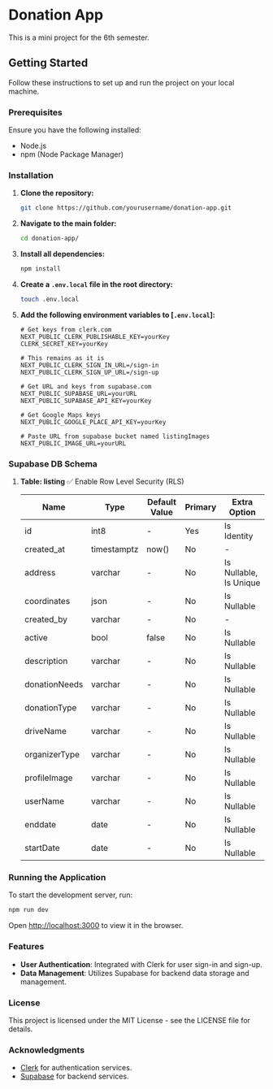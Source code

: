 # Donation App

This is a mini project for the 6th semester.

## Getting Started

Follow these instructions to set up and run the project on your local machine.

### Prerequisites

Ensure you have the following installed:

- Node.js
- npm (Node Package Manager)

### Installation

1. **Clone the repository:**

   ```bash
   git clone https://github.com/yourusername/donation-app.git
   ```

2. **Navigate to the main folder:**

   ```bash
   cd donation-app/
   ```

3. **Install all dependencies:**

   ```bash
   npm install
   ```

4. **Create a `.env.local` file in the root directory:**

   ```bash
   touch .env.local
   ```

5. **Add the following environment variables to [`.env.local`]:**

   ```env
   # Get keys from clerk.com
   NEXT_PUBLIC_CLERK_PUBLISHABLE_KEY=yourKey
   CLERK_SECRET_KEY=yourKey

   # This remains as it is
   NEXT_PUBLIC_CLERK_SIGN_IN_URL=/sign-in
   NEXT_PUBLIC_CLERK_SIGN_UP_URL=/sign-up

   # Get URL and keys from supabase.com
   NEXT_PUBLIC_SUPABASE_URL=yourURL
   NEXT_PUBLIC_SUPABASE_API_KEY=yourKey

   # Get Google Maps keys
   NEXT_PUBLIC_GOOGLE_PLACE_API_KEY=yourKey

   # Paste URL from supabase bucket named listingImages
   NEXT_PUBLIC_IMAGE_URL=yourURL
   ```

### Supabase DB Schema

1. **Table: listing**
    ✅ Enable Row Level Security (RLS)

   | Name          | Type        | Default Value | Primary | Extra Option           |
   | ------------- | ----------- | ------------- | ------- | ---------------------- |
   | id            | int8        | -             | Yes     | Is Identity            |
   | created_at    | timestamptz | now()         | No      | -                      |
   | address       | varchar     | -             | No      | Is Nullable, Is Unique |
   | coordinates   | json        | -             | No      | Is Nullable            |
   | created_by    | varchar     | -             | No      | -                      |
   | active        | bool        | false         | No      | Is Nullable            |
   | description   | varchar     | -             | No      | Is Nullable            |
   | donationNeeds | varchar     | -             | No      | Is Nullable            |
   | donationType  | varchar     | -             | No      | Is Nullable            |
   | driveName     | varchar     | -             | No      | Is Nullable            |
   | organizerType | varchar     | -             | No      | Is Nullable            |
   | profileImage  | varchar     | -             | No      | Is Nullable            |
   | userName      | varchar     | -             | No      | Is Nullable            |
   | enddate       | date        | -             | No      | Is Nullable            |
   | startDate     | date        | -             | No      | Is Nullable            |

### Running the Application

To start the development server, run:

```bash
npm run dev
```

Open [http://localhost:3000](http://localhost:3000) to view it in the browser.

### Features

- **User Authentication**: Integrated with Clerk for user sign-in and sign-up.
- **Data Management**: Utilizes Supabase for backend data storage and management.

### License

This project is licensed under the MIT License - see the LICENSE file for details.

### Acknowledgments

- [Clerk](https://clerk.com) for authentication services.
- [Supabase](https://supabase.com) for backend services.

